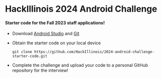 # HackIllinois 2024 Android Challenge

#### Starter code for the Fall 2023 staff applications!

* Download [Android Studio](https://developer.android.com/studio) and [Git](https://git-scm.com/downloads)

* Obtain the starter code on your local device

     `git clone https://github.com/HackIllinois/2024-android-challenge-starter-code.git`
  
* Complete the challenge and upload your code to a personal GitHub repository for the interview!
